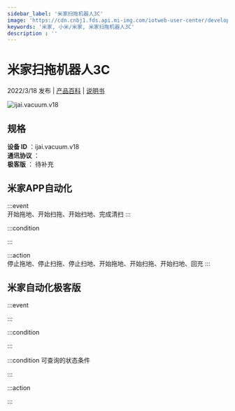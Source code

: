 ```yaml
---
sidebar_label: '米家扫拖机器人3C'
image: 'https://cdn.cnbj1.fds.api.mi-img.com/iotweb-user-center/developer_16790480294510HOn7hB9.png?GalaxyAccessKeyId=AKVGLQWBOVIRQ3XLEW&Expires=9223372036854775807&Signature=l5cIHWOHLk115oHI1bHchv+0mLM='
keywords: '米家, 小米/米家, 米家扫拖机器人3C'
description : ''
---
```

# 米家扫拖机器人3C

2022/3/18 发布 | [产品百科](https://home.mi.com/webapp/content/baike/product/index.html?model=ijai.vacuum.v18/) | [说明书](https://home.mi.com/views/introduction.html?model=ijai.vacuum.v18&region=cn)

![ijai.vacuum.v18](https://cdn.cnbj1.fds.api.mi-img.com/iotweb-user-center/developer_16790480294510HOn7hB9.png?GalaxyAccessKeyId=AKVGLQWBOVIRQ3XLEW&Expires=9223372036854775807&Signature=l5cIHWOHLk115oHI1bHchv+0mLM=)

## 规格  
> 
**设备 ID** ：ijai.vacuum.v18  
**通讯协议** ：  
**极客版**  ： 待补充 


## 米家APP自动化  

:::event  
开始拖地、开始扫拖、开始扫地、完成清扫
:::

:::condition  

:::

:::action   
停止拖地、停止扫拖、停止扫地、开始拖地、开始扫拖、开始扫地、回充
:::

## 米家自动化极客版  

:::event  

:::

:::condition  

:::

:::condition 可查询的状态条件  

:::

:::action  

:::

        
